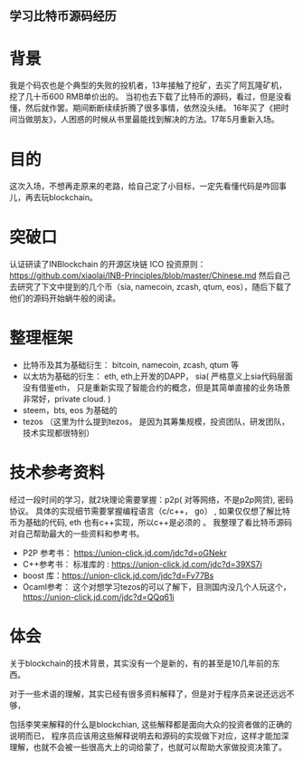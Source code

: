 ## 学习比特币源码经历

# 背景
   我是个码农也是个典型的失败的投机者，13年接触了挖矿，去买了阿瓦隆矿机，挖了几十币600 RMB单价出的。
   当初也去下载了比特币的源码，看过，但是没看懂，然后就作罢。期间断断续续折腾了很多事情，依然没头绪。
   16年买了《把时间当做朋友》，人困惑的时候从书里最能找到解决的方法。17年5月重新入场。

# 目的
   这次入场，不想再走原来的老路，给自己定了小目标，一定先看懂代码是咋回事儿，再去玩blockchain。

# 突破口
   认证研读了INBlockchain 的开源区块链 ICO 投资原则：https://github.com/xiaolai/INB-Principles/blob/master/Chinese.md
   然后自己去研究了下文中提到的几个币（sia, namecoin, zcash, qtum, eos），随后下载了他们的源码开始蜗牛般的阅读。


# 整理框架
   * 比特币及其为基础衍生： bitcoin, namecoin, zcash, qtum 等
   * 以太坊为基础的衍生： eth,  eth上开发的DAPP， sia( 严格意义上sia代码层面没有借鉴eth，
   只是重新实现了智能合约的概念，但是其简单直接的业务场景非常好，private cloud. )
   * steem，bts, eos 为基础的
   * tezos （这里为什么提到tezos， 是因为其筹集规模，投资团队，研发团队，技术实现都很特别）


# 技术参考资料
   经过一段时间的学习，就2块理论需要掌握：p2p( 对等网络，不是p2p网贷), 密码协议。
   具体的实现细节需要掌握编程语言（c/c++， go） , 如果仅仅想了解比特币为基础的代码, eth 也有c++实现，所以c++是必须的 。 
   我整理了看比特币源码对自己帮助最大的一些资料和参考书。
   
   * P2P 参考书： https://union-click.jd.com/jdc?d=oGNekr
   * C++参考书： 标准库的 : https://union-click.jd.com/jdc?d=39XS7i
   * boost 库：https://union-click.jd.com/jdc?d=Fv77Bs
   * Ocaml参考： 这个对想学习tezos的可以了解下，目测国内没几个人玩这个，https://union-click.jd.com/jdc?d=QQq61i

# 体会
   关于blockchain的技术背景，其实没有一个是新的，有的甚至是10几年前的东西。
   
   对于一些术语的理解，其实已经有很多资料解释了，但是对于程序员来说还远远不够，
   
   包括李笑来解释的什么是blockchian, 这些解释都是面向大众的投资者做的正确的说明而已，
   程序员应该用这些解释说明去和源码的实现做下对应，这样才能加深理解，也就不会被一些很高大上的词给蒙了，也就可以帮助大家做投资决策了。













